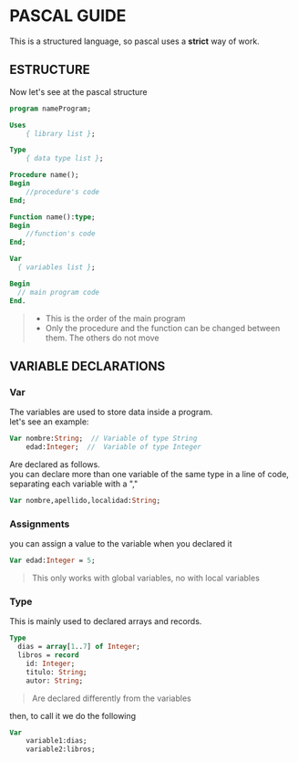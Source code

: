 # **PASCAL GUIDE**

This is a structured language, so pascal uses a **strict** way of work. 


## ESTRUCTURE

Now let's see at the pascal structure
```pascal
program nameProgram;

Uses
    { library list };

Type
    { data type list };

Procedure name();
Begin
    //procedure's code
End;

Function name():type;
Begin
    //function's code
End;

Var
  { variables list };

Begin
  // main program code        
End.
```

>* This is the order of the main program 
>* Only the procedure and the function can be changed between them. The others do not move


## VARIABLE DECLARATIONS

### **Var**
The variables are used to store data inside a program.\
let's see an example:

```pascal
Var nombre:String;  // Variable of type String
    edad:Integer;  //  Variable of type Integer
```

 Are declared as follows.\
 you can declare more than one variable of the same type in a line of code, separating each variable with a ","

```pascal
Var nombre,apellido,localidad:String;  
```

### **Assignments**
you can assign a value to the variable when you declared it 
```pascal
Var edad:Integer = 5;  
```
> This only works with global variables, no with local variables

### **Type**
This is mainly used to declared arrays and records.
```pascal
Type
  dias = array[1..7] of Integer;
  libros = record
    id: Integer;
    titulo: String;
    autor: String;

```
> Are declared differently from the variables 

then, to call it we do the following
```pascal
Var
    variable1:dias;
    variable2:libros;
```